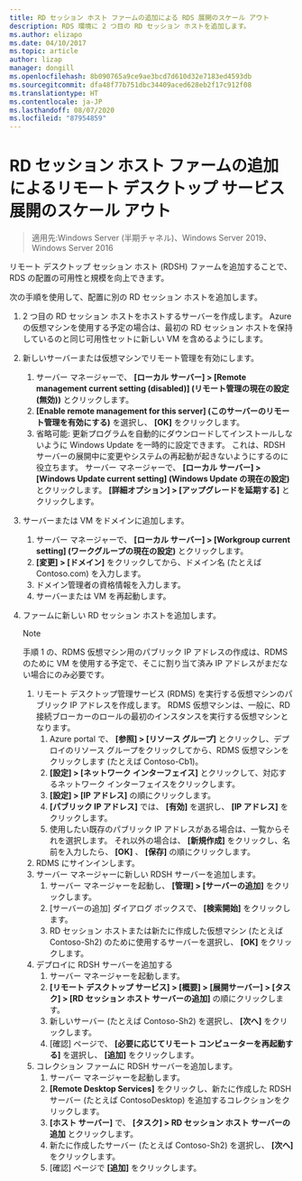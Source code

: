 ```yaml
---
title: RD セッション ホスト ファームの追加による RDS 展開のスケール アウト
description: RDS 環境に 2 つ目の RD セッション ホストを追加します。
ms.author: elizapo
ms.date: 04/10/2017
ms.topic: article
author: lizap
manager: dongill
ms.openlocfilehash: 8b090765a9ce9ae3bcd7d610d32e7183ed4593db
ms.sourcegitcommit: dfa48f77b751dbc34409aced628eb2f17c912f08
ms.translationtype: HT
ms.contentlocale: ja-JP
ms.lasthandoff: 08/07/2020
ms.locfileid: "87954859"
---
```

# <a name="scale-out-your-remote-desktop-services-deployment-by-adding-an-rd-session-host-farm"></a>RD セッション ホスト ファームの追加によるリモート デスクトップ サービス展開のスケール アウト

>適用先:Windows Server (半期チャネル)、Windows Server 2019、Windows Server 2016

リモート デスクトップ セッション ホスト (RDSH) ファームを追加することで、RDS の配置の可用性と規模を向上できます。


次の手順を使用して、配置に別の RD セッション ホストを追加します。

1. 2 つ目の RD セッション ホストをホストするサーバーを作成します。 Azure の仮想マシンを使用する予定の場合は、最初の RD セッション ホストを保持しているのと同じ可用性セットに新しい VM を含めるようにします。
2. 新しいサーバーまたは仮想マシンでリモート管理を有効にします。
   1. サーバー マネージャーで、 **[ローカル サーバー] > [Remote management current setting (disabled)] (リモート管理の現在の設定 (無効))** とクリックします。
   2. **[Enable remote management for this server] (このサーバーのリモート管理を有効にする)** を選択し、 **[OK]** をクリックします。
   3. 省略可能: 更新プログラムを自動的にダウンロードしてインストールしないように Windows Update を一時的に設定できます。 これは、RDSH サーバーの展開中に変更やシステムの再起動が起きないようにするのに役立ちます。 サーバー マネージャーで、 **[ローカル サーバー] > [Windows Update current setting] (Windows Update の現在の設定)** とクリックします。 **[詳細オプション] > [アップグレードを延期する]** とクリックします。
3. サーバーまたは VM をドメインに追加します。
   1. サーバー マネージャーで、 **[ローカル サーバー] > [Workgroup current setting] (ワークグループの現在の設定)** とクリックします。
   2. **[変更] > [ドメイン]** をクリックしてから、ドメイン名 (たとえば Contoso.com) を入力します。
   3. ドメイン管理者の資格情報を入力します。
   4. サーバーまたは VM を再起動します。
4. ファームに新しい RD セッション ホストを追加します。
   >[!NOTE]
   > 手順 1 の、RDMS 仮想マシン用のパブリック IP アドレスの作成は、RDMS のために VM を使用する予定で、そこに割り当て済み IP アドレスがまだない場合にのみ必要です。

   1. リモート デスクトップ管理サービス (RDMS) を実行する仮想マシンのパブリック IP アドレスを作成します。 RDMS 仮想マシンは、一般に、RD 接続ブローカーのロールの最初のインスタンスを実行する仮想マシンとなります。
       1. Azure portal で、 **[参照] > [リソース グループ]** とクリックし、デプロイのリソース グループをクリックしてから、RDMS 仮想マシンをクリックします (たとえば Contoso-Cb1)。
       2. **[設定] > [ネットワーク インターフェイス]** とクリックして、対応するネットワーク インターフェイスをクリックします。
       3. **[設定] > [IP アドレス]** の順にクリックします。
       4. **[パブリック IP アドレス]** では、 **[有効]** を選択し、 **[IP アドレス]** をクリックします。
       5. 使用したい既存のパブリック IP アドレスがある場合は、一覧からそれを選択します。 それ以外の場合は、 **[新規作成]** をクリックし、名前を入力したら、 **[OK]** 、 **[保存]** の順にクリックします。
   2. RDMS にサインインします。
   3. サーバー マネージャーに新しい RDSH サーバーを追加します。
       1. サーバー マネージャーを起動し、 **[管理] > [サーバーの追加]** をクリックします。
       2. [サーバーの追加] ダイアログ ボックスで、 **[検索開始]** をクリックします。
       3. RD セッション ホストまたは新たに作成した仮想マシン (たとえば Contoso-Sh2) のために使用するサーバーを選択し、 **[OK]** をクリックします。
   4. デプロイに RDSH サーバーを追加する
       1. サーバー マネージャーを起動します。
       2. **[リモート デスクトップ サービス] > [概要] > [展開サーバー] > [タスク] > [RD セッション ホスト サーバーの追加]** の順にクリックします。
       3. 新しいサーバー (たとえば Contoso-Sh2) を選択し、 **[次へ]** をクリックします。
       4. [確認] ページで、 **[必要に応じてリモート コンピューターを再起動する]** を選択し、 **[追加]** をクリックします。
   5. コレクション ファームに RDSH サーバーを追加します。
       1. サーバー マネージャーを起動します。
       2. **[Remote Desktop Services]** をクリックし、新たに作成した RDSH サーバー (たとえば ContosoDesktop) を追加するコレクションをクリックします。
       3. **[ホスト サーバー]** で、 **[タスク] > RD セッション ホスト サーバーの追加** とクリックします。
       4. 新たに作成したサーバー (たとえば Contoso-Sh2) を選択し、 **[次へ]** をクリックします。
       5. [確認] ページで **[追加]** をクリックします。

